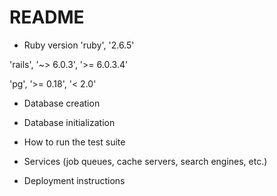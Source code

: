# README

* Ruby version
'ruby', '2.6.5'

'rails', '~> 6.0.3', '>= 6.0.3.4'

'pg', '>= 0.18', '< 2.0'

* Database creation

* Database initialization

* How to run the test suite

* Services (job queues, cache servers, search engines, etc.)

* Deployment instructions

